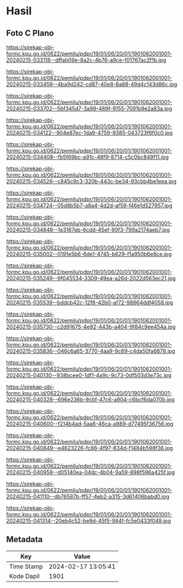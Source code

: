 # Hasil

## Foto C Plano

https://sirekap-obj-formc.kpu.go.id/0622/pemilu/pdpr/19/01/06/20/01/1901062001001-20240215-033118--dffab09e-8a2c-4b76-a9ce-f01767ac2f1b.jpg

https://sirekap-obj-formc.kpu.go.id/0622/pemilu/pdpr/19/01/06/20/01/1901062001001-20240215-033459--4ba9d242-cd87-40e8-8a88-49d4c143d86c.jpg

https://sirekap-obj-formc.kpu.go.id/0622/pemilu/pdpr/19/01/06/20/01/1901062001001-20240215-033702--5bf345d7-3a99-489f-9155-7091b9e2a83a.jpg

https://sirekap-obj-formc.kpu.go.id/0622/pemilu/pdpr/19/01/06/20/01/1901062001001-20240215-034122--904e87ec-1da9-4759-9385-043723f6f0c0.jpg

https://sirekap-obj-formc.kpu.go.id/0622/pemilu/pdpr/19/01/06/20/01/1901062001001-20240215-034408--fb5f69bc-a91c-48f9-8714-c5c0bc849f11.jpg

https://sirekap-obj-formc.kpu.go.id/0622/pemilu/pdpr/19/01/06/20/01/1901062001001-20240215-034526--c845c9c3-320b-443c-be34-93cbb4be1eea.jpg

https://sirekap-obj-formc.kpu.go.id/0622/pemilu/pdpr/19/01/06/20/01/1901062001001-20240215-034724--05d8b5b7-a8a4-4d2d-af59-f46e1d527957.jpg

https://sirekap-obj-formc.kpu.go.id/0622/pemilu/pdpr/19/01/06/20/01/1901062001001-20240215-034848--1e3167eb-6cdd-45ef-90f3-799a2174aeb7.jpg

https://sirekap-obj-formc.kpu.go.id/0622/pemilu/pdpr/19/01/06/20/01/1901062001001-20240215-035002--0191e5b6-6de1-4745-b629-f1a950b6e8ce.jpg

https://sirekap-obj-formc.kpu.go.id/0622/pemilu/pdpr/19/01/06/20/01/1901062001001-20240215-035249--9f045534-3309-49ea-a26d-2022d563ec21.jpg

https://sirekap-obj-formc.kpu.go.id/0622/pemilu/pdpr/19/01/06/20/01/1901062001001-20240215-035539--bddcb42c-12f8-42b0-af72-98864ddf4058.jpg

https://sirekap-obj-formc.kpu.go.id/0622/pemilu/pdpr/19/01/06/20/01/1901062001001-20240215-035730--c2d91675-4e92-443b-a404-9f84c9ee454a.jpg

https://sirekap-obj-formc.kpu.go.id/0622/pemilu/pdpr/19/01/06/20/01/1901062001001-20240215-035836--046c6a65-3770-4aa9-9c69-c4da50fa6878.jpg

https://sirekap-obj-formc.kpu.go.id/0622/pemilu/pdpr/19/01/06/20/01/1901062001001-20240215-040130--938bcee0-1df1-4a9c-9c73-0df503d3e73c.jpg

https://sirekap-obj-formc.kpu.go.id/0622/pemilu/pdpr/19/01/06/20/01/1901062001001-20240215-040328--696e236b-9cbf-47c6-a904-c6bcf6da070b.jpg

https://sirekap-obj-formc.kpu.go.id/0622/pemilu/pdpr/19/01/06/20/01/1901062001001-20240215-040600--f214b4ad-5aa6-46ca-a989-d77495f36756.jpg

https://sirekap-obj-formc.kpu.go.id/0622/pemilu/pdpr/19/01/06/20/01/1901062001001-20240215-040849--e4623226-fc86-4f97-834d-f1484b598f36.jpg

https://sirekap-obj-formc.kpu.go.id/0622/pemilu/pdpr/19/01/06/20/01/1901062001001-20240215-040958--d05140ea-04dc-4b04-9a59-898f596a425f.jpg

https://sirekap-obj-formc.kpu.go.id/0622/pemilu/pdpr/19/01/06/20/01/1901062001001-20240215-041110--db76587b-ff57-4eb2-a315-3d61406babd0.jpg

https://sirekap-obj-formc.kpu.go.id/0622/pemilu/pdpr/19/01/06/20/01/1901062001001-20240215-041314--20eb4c52-be9d-45f5-984f-fc5e0433f049.jpg


## Metadata

| Key        | Value               |
| ---------- | ------------------- |
| Time Stamp | 2024-02-17 13:05:41 |
| Kode Dapil | 1901                |




